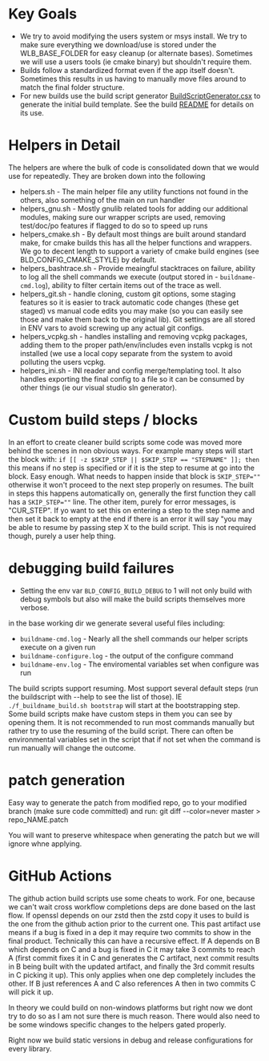 # Key Goals
- We try to avoid modifying the users system or msys install.  We try to make sure everything we download/use is stored under the WLB_BASE_FOLDER for easy cleanup (or alternate bases).  Sometimes we will use a users tools (ie cmake binary) but shouldn't require them.
- Builds follow a standardized format even if the app itself doesn't.  Sometimes this results in us having to manually move files around to match the final folder structure.
- For new builds use the build script generator [BuildScriptGenerator.csx](build/BuildScriptGenerator.csx) to generate the initial build template.  See the build [README](build/README.md) for details on its use.

# Helpers in Detail
The helpers are where the bulk of code is consolidated down that we would use for repeatedly.  They are broken down into the following

- helpers.sh - The main helper file any utility functions not found in the others, also something of the main on run handler
- helpers_gnu.sh - Mostly gnulib related tools for adding our additional modules, making sure our wrapper scripts are used, removing test/doc/po features if flagged to do so to speed up runs
- helpers_cmake.sh - By default most things are built around standard make, for cmake builds this has all the helper functions and wrappers.  We go to decent length to support a variety of cmake build engines (see BLD_CONFIG_CMAKE_STYLE) by default.  
- helpers_bashtrace.sh - Provide meaingful stacktraces on failure, ability to log all the shell commands we execute (output stored in - `buildname-cmd.log`), ability to filter certain items out of the trace as well.
- helpers_git.sh - handle cloning, custom git options, some staging features so it is easier to track automatic code changes (these get staged) vs manual code edits you may make (so you can easily see those and make them back to the original lib).  Git settings are all stored in ENV vars to avoid screwing up any actual git configs.
- helpers_vcpkg.sh - handles installing and removing vcpkg packages, adding them to the proper path/env/includes even installs vcpkg is not installed (we use a local copy separate from the system to avoid polluting the users vcpkg.
- helpers_ini.sh - INI reader and config merge/templating tool.  It also handles exporting the final config to a file so it can be consumed by other things (ie our visual studio sln generator).

# Custom build steps / blocks
In an effort to create cleaner build scripts some code was moved more behind the scenes in non obvious ways.  For example many steps will start the block with: `if [[ -z $SKIP_STEP || $SKIP_STEP == "STEPNAME" ]]; then` this means if no step is specified or if it is the step to resume at go into the block.  Easy enough.  What needs to happen inside that block is `SKIP_STEP=""` otherwise it won't proceed to the next step properly on resumes.  The built in steps this happens automatically on, generally the first function they call has a `SKIP_STEP=""` line.   The other item, purely for error messages, is "CUR_STEP".  If yo want to set this on entering a step to the step name and then set it back to empty at the end if there is an error it will say "you may be able to resume by passing step X to the build script.  This is not required though, purely a user help thing.

# debugging build failures

- Setting the env var `BLD_CONFIG_BUILD_DEBUG` to 1 will not only build with debug symbols but also will make the build scripts themselves more verbose.   

in the base working dir we generate several useful files including:
- `buildname-cmd.log` - Nearly all the shell commands our helper scripts execute on a given run
- `buildname-configure.log` - the output of the configure command
- `buildname-env.log` - The enviromental variables set when configure was run

The build scripts support resuming.  Most support several default steps (run the buildscript with --help to see the list of those).  IE `./f_buildname_build.sh bootstrap` will start at the bootstrapping step.  Some build scripts make have custom steps in them you can see by opening them.
It is not recommended to run most commands manually but rather try to use the resuming of the build script.  There can often be environmental variables set in the script that if not set when the command is run manually will change the outcome. 

# patch generation
Easy way to generate the patch from modified repo, go to your modified branch (make sure code committed) and run: git diff --color=never master > repo_NAME.patch

You will want to preserve whitespace when generating the patch but we will ignore whne applying.


# GitHub Actions
The github action build scripts use some cheats to work. For one, because we can't wait cross workflow completions deps are done based on the last flow.  If openssl depends on our zstd then the zstd copy it uses to build is the one from the github action prior to the current one.  This past artifact use means if a bug is fixed in a dep it may require two commits to show in the final product. Technically this can have a recursive effect.  If A depends on B which depends on C and a bug is fixed in C it may take 3 commits to reach A (first commit fixes it in C and generates the C artifact, next commit results in B being built with the updated artifact, and finally the 3rd commit results in C picking it up).  This only applies when one dep completely includes the other.  If B just references A and C also references A then in two commits C will pick it up.

In theory we could build on non-windows platforms but right now we dont try to do so as I am not sure there is much reason.  There would also need to be some windows specific changes to the helpers gated properly.

Right now we build static versions in debug and release configurations for every library.